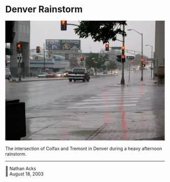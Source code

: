 # Denver Rainstorm

![A rainstorm pounds a city street](assets/5568a3cd8309ed89c6b7c1ff77c4bced.webp)

The intersection of Colfax and Tremont in Denver during a heavy afternoon rainstorm.

- - - -

👤 Nathan Acks  
📅 August 18, 2003
